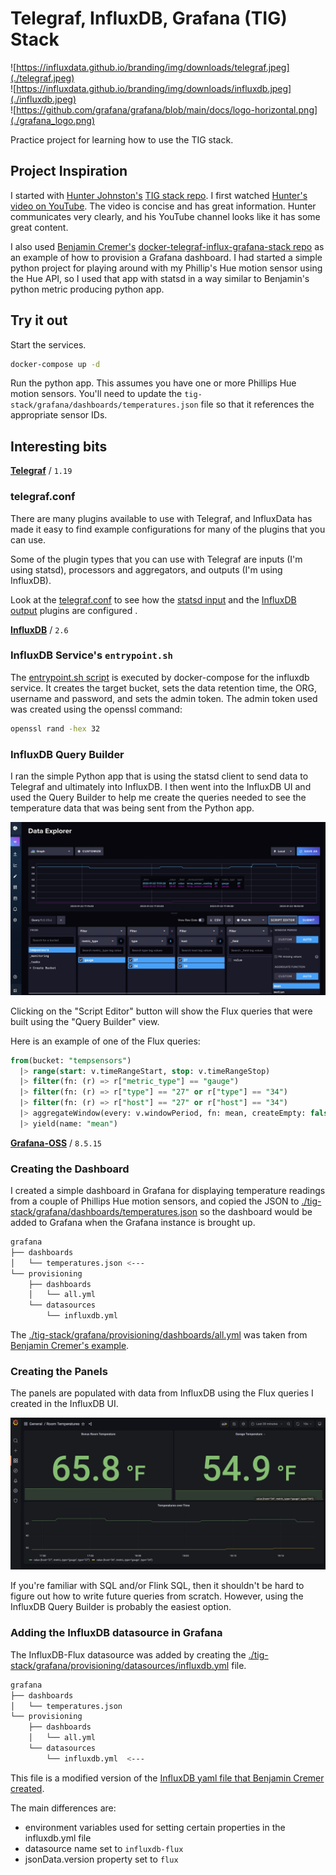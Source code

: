 # Telegraf, InfluxDB, Grafana (TIG) Stack 


![https://influxdata.github.io/branding/img/downloads/telegraf.jpeg](./telegraf.jpeg) <br/>
![https://influxdata.github.io/branding/img/downloads/influxdb.jpeg](./influxdb.jpeg)  <br/>
![https://github.com/grafana/grafana/blob/main/docs/logo-horizontal.png](./grafana_logo.png)

Practice project for learning how to use the TIG stack. 

## Project Inspiration

I started with [Hunter Johnston's](https://github.com/huntabyte) [TIG stack repo](https://github.com/huntabyte/tig-stack.git). I first watched [Hunter's video on YouTube](https://youtu.be/QGG_76OmRnA). The video is concise and has great information. Hunter communicates very clearly, and his YouTube channel looks like it has some great content.

I also used [Benjamin Cremer's](https://github.com/bcremer) [docker-telegraf-influx-grafana-stack repo](https://github.com/bcremer/docker-telegraf-influx-grafana-stack) as an example of how to provision a Grafana dashboard. I had started a simple python project for playing around with my Phillip's Hue motion sensor using the Hue API, so I used that app with statsd in a way similar to Benjamin's python metric producing python app.

## Try it out

Start the services.

```bash
docker-compose up -d
```

Run the python app. This assumes you have one or more Phillips Hue motion sensors. You'll need to update the `tig-stack/grafana/dashboards/temperatures.json` file so that it references the appropriate sensor IDs.



## Interesting bits

[**Telegraf**](https://hub.docker.com/_/telegraf) / `1.19`

### telegraf.conf

There are many plugins available to use with Telegraf, and InfluxData has made it easy to find example configurations for many of the plugins that you can use. 

Some of the plugin types that you can use with Telegraf are inputs (I'm using statsd), processors and aggregators, and outputs (I'm using InfluxDB).

Look at the [telegraf.conf](./tig-stack/telegraf/telegraf.conf) to see how the [statsd input](./tig-stack/telegraf/telegraf.conf#L174) and the [InfluxDB output](./tig-stack/telegraf/telegraf.conf#L117) plugins are configured .

[**InfluxDB**](https://hub.docker.com/_/influxdb) / `2.6`

### InfluxDB Service's `entrypoint.sh`

The [entrypoint.sh script](./tig-stack/entrypoint.sh) is executed by docker-compose for the influxdb service. It creates the target bucket, sets the data retention time, the ORG, username and password, and sets the admin token. The admin token used was created using the openssl command:

```bash
openssl rand -hex 32
```

### InfluxDB Query Builder 

I ran the simple Python app that is using the statsd client to send data to Telegraf and ultimately into InfluxDB. I then went into the InfluxDB UI and used the Query Builder to help me create the queries needed to see the temperature data that was being sent from the Python app. 

![InfluxDB Query Builder](./influxdb-query-builder.png)

Clicking on the "Script Editor" button will show the Flux queries that were built using the "Query Builder" view.

Here is an example of one of the Flux queries:

```sql
from(bucket: "tempsensors")
  |> range(start: v.timeRangeStart, stop: v.timeRangeStop)
  |> filter(fn: (r) => r["metric_type"] == "gauge")
  |> filter(fn: (r) => r["type"] == "27" or r["type"] == "34")
  |> filter(fn: (r) => r["host"] == "27" or r["host"] == "34")
  |> aggregateWindow(every: v.windowPeriod, fn: mean, createEmpty: false)
  |> yield(name: "mean")
```


[**Grafana-OSS**](https://hub.docker.com/r/grafana/grafana-oss) / `8.5.15`

### Creating the Dashboard

I created a simple dashboard in Grafana for displaying temperature readings from a couple of Phillips Hue motion sensors, and copied the JSON to [./tig-stack/grafana/dashboards/temperatures.json](./tig-stack/grafana/dashboards/temperatures.json) so the dashboard would be added to Grafana when the Grafana instance is brought up. 

```bash
grafana
├── dashboards
│   └── temperatures.json <---
└── provisioning
    ├── dashboards
    │   └── all.yml
    └── datasources
        └── influxdb.yml  
```

The [./tig-stack/grafana/provisioning/dashboards/all.yml](./tig-stack/grafana/provisioning/dashboards/all.yml) was taken from [Benjamin Cremer's example](https://github.com/bcremer/docker-telegraf-influx-grafana-stack/blob/latest/grafana/provisioning/dashboards/all.yml).

### Creating the Panels

The panels are populated with data from InfluxDB using the Flux queries I created in the InfluxDB UI. 

![Grafana Dashboard](./grafana-dashboard.png)

If you're familiar with SQL and/or Flink SQL, then it shouldn't be hard to figure out how to write future queries from scratch. However, using the InfluxDB Query Builder is probably the easiest option.

### Adding the InfluxDB datasource in Grafana

The InfluxDB-Flux datasource was added by creating the [./tig-stack/grafana/provisioning/datasources/influxdb.yml](./tig-stack/grafana/provisioning/datasources/influxdb.yml) file. 

```bash
grafana
├── dashboards
│   └── temperatures.json
└── provisioning
    ├── dashboards
    │   └── all.yml
    └── datasources
        └── influxdb.yml  <---
```

This file is a modified version of the [InfluxDB yaml file that Benjamin Cremer created](https://github.com/bcremer/docker-telegraf-influx-grafana-stack/blob/latest/grafana/provisioning/datasources/influxdb.yml). 

The main differences are:
- environment variables used for setting certain properties in the influxdb.yml file
- datasource name set to `influxdb-flux`
- jsonData.version property set to `flux`



